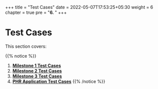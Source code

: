 +++
title = "Test Cases"
date = 2022-05-07T17:53:25+05:30
weight = 6
chapter = true
pre = "<b>6. </b>"
+++

# Test Cases

This section covers:

{{% notice %}}
1. **[Milestone 1 Test Cases](/abdm-docs/8-test-cases/milestone-1/)**
2. **[Milestone 2 Test Cases](/abdm-docs/8-test-cases/milestone-2/)**
3. **[Milestone 3 Test Cases](/abdm-docs/8-test-cases/milestone-3/)**
4. **[PHR Application Test Cases](/abdm-docs/8-test-cases/phr-app/)**
{{% /notice %}}